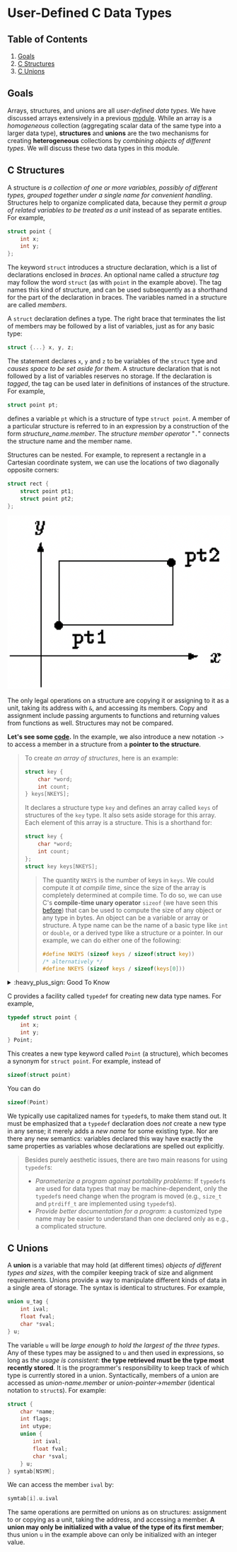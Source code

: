# User-Defined C Data Types

## Table of Contents
1. [Goals](#goals)
2. [C Structures](#c-structures)
3. [C Unions](#c-unions)

## Goals <a name="goals"></a>
Arrays, structures, and unions are all *user-defined data types*.
We have discussed arrays extensively in a previous [module](../c-pointers/notes.md#arrays).
While an array is a *homogeneous* collection 
(aggregating scalar data of the same type into a larger data type),
**structures** and **unions** are the two mechanisms for creating
**heterogeneous** collections
by *combining objects of different types*.
We will discuss these two data types in this module.

## C Structures <a name="c-structures"></a>
A structure is 
*a collection of one or more variables, possibly of different types, grouped together under a single name for convenient handling*.
Structures help to organize complicated data, 
because they permit *a group of related variables to be treated as a unit* 
instead of as separate entities. For example, 
```c
struct point {
    int x;
    int y;
};
```
The keyword `struct` introduces a structure declaration, 
which is a list of declarations enclosed in *braces*. 
An optional name called a *structure tag* may follow the word `struct` 
(as with `point` in the example above). 
The tag names this kind of structure,
and can be used subsequently as a shorthand for the part of the declaration in braces.
The variables named in a structure are called *members*.

<!-- A structure member or tag and an ordinary (i.e., non-member) variable 
can have the same name without conflict, 
since they can always be distinguished by context. 
Furthermore, the same member names may occur in different structures. -->

A `struct` declaration defines a type. 
The right brace that terminates the list of members may be followed by a list of variables, just as for any basic type:
```c
struct {...} x, y, z;
```
The statement declares `x`, `y` and `z` to be variables of the `struct` type 
and *causes space to be set aside for them*.
A structure declaration that is not followed by a list of variables reserves no storage.
If the declaration is *tagged*, the tag can be used later 
in definitions of instances of the structure. For example,
```c
struct point pt;
```
defines a variable `pt` which is a structure of type `struct point`.
A member of a particular structure is referred to 
in an expression by a construction of the form *structure_name.member*.
The *structure member operator* "`.`" connects the structure name and the member name.

Structures can be nested. For example, to represent a rectangle 
in a Cartesian coordinate system,
we can use the locations of two diagonally opposite corners:
```c
struct rect {
    struct point pt1;
    struct point pt2;
};
```
![a rectangle representation](images/rectangle.png)

The only legal operations on a structure are 
copying it or assigning to it as a unit, 
taking its address with `&`, 
and accessing its members. 
Copy and assignment include passing arguments to functions 
and returning values from functions as well. 
Structures may not be compared. 
<!-- A structure may be initialized by a list of *constant member values*; 
an automatic structure may also be initialized by an *assignment*. -->
**Let's see some [code](code/structs.c).**
 In the example, we also introduce a new notation `->` to access
 a member in a structure from a **pointer to the structure**.

> To create *an array of structures*, here is an example:
> ```c
> struct key {
>     char *word;
>     int count;
> } keys[NKEYS];
> ```
> It declares a structure type `key` and defines an array called `keys`
> of structures of the `key` type. 
> It also sets aside storage for this array.
> Each element of this array is a structure.
> This is a shorthand for:
> ```c
> struct key {
>     char *word;
>     int count;
> };
> struct key keys[NKEYS];
> ```
>> The quantity `NKEYS` is the number of keys in `keys`.
>> We could compute it *at compile time*, 
>> since the size of the array is completely determined
>> at compile time.
>> To do so, we can use C's **compile-time unary operator**
>> `sizeof` (we have seen this [before](../c-pointers/notes.md#memory))
>> that can be used to compute the size of any object or any type in bytes.
>> An object can be a variable or array or structure. 
>> A type name can be the name of a basic type like `int` or `double`, 
>> or a derived type like a structure or a pointer.
>> In our example, we can do either one of the following:
>> ```c
>> #define NKEYS (sizeof keys / sizeof(struct key))
>> /* alternatively */
>> #define NKEYS (sizeof keys / sizeof(keys[0]))
>> ```

<!-- The structure initialization is analogous to earlier ones - 
the definition is followed by a list of initializers enclosed in braces: 
struct key {
    char *word;
    int count;
} keytab[] = {
    "auto", 0,
    "break", 0,
    "case", 0,
    "char", 0,
    "const", 0,
    "continue", 0,
    "default", 0,
    /* ... */
    "unsigned", 0,
    "void", 0,
    "volatile", 0,
    "while", 0
};
The initializers are listed in pairs corresponding to the structure members. 
It would be more precise to enclose the initializers for each "row" or structure in braces:
    { "auto", 0 },
    { "break", 0 },
    { "case", 0 },
    ...
but inner braces are not necessary when the initializers are simple variables 
or character strings, and when all are present. 
As usual, the number of entries in the array keys will be computed 
if the initializers are present and the [] is left empty. -->

<details>
<summary>:heavy_plus_sign: Good To Know</summary>

As mentioned in a previous [module](../c-pointers/notes.md#memory),
objects have **alignment**, 
which restricts where they can be stored in memory. 
For instance, on x86-64 machines, `int` has alignment 4.
This means that the address of any `int` in the program is *always* a multiple of 4,
whether it is located on the stack (automatic lifetime), 
the data segment (static lifetime), 
or the heap (dynamic lifetime).

*Alignment restrictions* for an x86-64 machine are listed in the table below.
| Data Types | Size | Address Restriction |
|------------|------| --------------------|
| `char`     | 1    | No restriction      |
| `short`    | 2    | Multiple of 2       |
| `int`      | 4    | Multiple of 4       |
| `long`     | 8    | Multiple of 8       |
| `float`    | 4    | Multiple of 4       |
| `double`   | 8    | Multiple of 8       |
| `T*`       | 8    | Multiple of 8       |

The compiler's `__alignof__` special form 
returns a type or object's alignment. 
On x86-64 Linux, `__alignof__(T) == sizeof(T)` for all *fundamental types* 
(i.e., the types built in to C: integer types, floating point types, and pointers). 
This is not always true: on x86-32 Linux, `double` has size 8 but alignment 4.
However, *an object's size is always a multiple of its alignment*.

*The offset of any struct member — which is the difference between the address of the member and the address of the containing struct — is a multiple of the member's alignment.*

**Do not assume that the size of a structure is the sum of the sizes of its members.**
Because of *alignment requirements* for different objects, 
there may be unnamed "holes" (padding) in a structure. 
Thus, for instance, if a `char` is one byte and an `int` four bytes, the structure
```c
struct {
    char c;
    int i;
};
```
might well require *eight* bytes, not five. 
The `sizeof` operator returns the proper value.

<!-- Reference: https://cs61.seas.harvard.edu/wiki/2017/Datarep3 -->
</details>

C provides a facility called `typedef` for creating new data type names.
For example,
```c
typedef struct point {
    int x;
    int y;
} Point;
```
This creates a new type keyword called `Point` (a structure),
which becomes a synonym for `struct point`.
For example, instead of
```c
sizeof(struct point)
```
You can do
```c
sizeof(Point)
```
We typically use capitalized names for `typedef`s, to make them stand out.
It must be emphasized that a `typedef` declaration does *not* create a new type in any sense; 
it merely adds a *new name* for some existing type. 
Nor are there any new semantics: variables declared this way have exactly the same properties 
as variables whose declarations are spelled out explicitly.
> Besides purely aesthetic issues, there are two main reasons for using `typedef`s:
> * *Parameterize a program against portability problems*:
> If `typedef`s are used for data types that may be machine-dependent, 
> only the `typedef`s need change when the program is moved (e.g., `size_t` and `ptrdiff_t` are implemented using `typedef`s).
> * *Provide better documentation for a program*:
> a customized type name may be easier to understand 
> than one declared only as e.g., a complicated structure.

## C Unions <a name="c-unions"></a>
A **union** is a variable that may hold (at different times) *objects of different types and sizes*,
with the compiler keeping track of size and alignment requirements. 
Unions provide a way to manipulate different kinds of data 
in a single area of storage.
The syntax is identical to structures.
For example,
```c
union u_tag {
    int ival;
    float fval;
    char *sval;
} u;
```
The variable `u` will be *large enough to hold the largest of the three types*.
Any of these types may be assigned to `u` and then used in expressions, 
so long as *the usage is consistent*: 
**the type retrieved must be the type most recently stored**. 
It is the programmer's responsibility to keep track of 
which type is currently stored in a union.
Syntactically, members of a union are accessed as _union-name.member_
or _union-pointer->member_
(identical notation to `struct`s).
For example:
```c
struct {
    char *name;
    int flags;
    int utype;
    union {
        int ival;
        float fval;
        char *sval;
    } u;
} symtab[NSYM];
```
We can access the member `ival` by:
```c
symtab[i].u.ival
```
The same operations are permitted on unions as on structures:
assignment to or copying as a unit, taking the address, and accessing a member.
**A union may only be initialized with a value of the type of its first member**; thus union `u`
in the example above can only be initialized with an integer value.

<!-- Will not cover bit-fields 
A bit-field, or field for short, 
is a set of adjacent bits within a single implementation-defined storage unit 
that we will call a ``word.'' For example,
```c
struct {
    unsigned int is_keyword : 1;
    unsigned int is_extern : 1;
    unsigned int is_static : 1;
} flags;
```
This defines a variable table called `flags` that contains three 1-bit fields.
The number following the colon represents the field width in bits. 
The fields are declared `unsigned int` to ensure that they are unsigned quantities.

Individual fields are referenced in the same way as other structure members:
flags.is_keyword, flags.is_extern, etc.
Fields behave like small integers, and may participate in arithmetic expressions just like other integers.
For example,
```c
flags.is_extern = flags.is_static = 1;
```
to turn the bits on;
```c
flags.is_extern = flags.is_static = 0;
```
to turn them off; and
```c
if (flags.is_extern == 0 && flags.is_static == 0)
    ...
```
to test them.

Fields may be declared only as ints; 
for portability, specify `signed` or `unsigned` explicitly. 
They are *not* arrays and they do not have addresses, so the `&` operator cannot be applied on them.
-->
